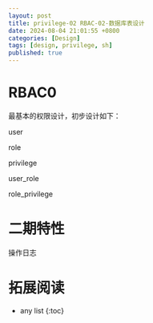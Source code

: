 ```yaml
---
layout: post
title: privilege-02 RBAC-02-数据库表设计
date: 2024-08-04 21:01:55 +0800
categories: [Design]
tags: [design, privilege, sh]
published: true
---
```


# RBAC0

最基本的权限设计，初步设计如下：

user

role

privilege

user_role

role_privilege


# 二期特性

操作日志







# 拓展阅读

* any list
{:toc}